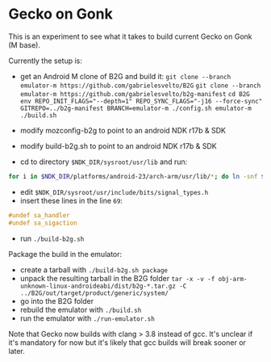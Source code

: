 # Gecko on Gonk

This is an experiment to see what it takes to build current Gecko on Gonk (M base).

Currently the setup is:
- get an Android M clone of B2G and build it:
  `git clone --branch emulator-m https://github.com/gabrielesvelto/B2G`
  `git clone --branch emulator-m https://github.com/gabrielesvelto/b2g-manifest`
  `cd B2G`
  `env REPO_INIT_FLAGS="--depth=1" REPO_SYNC_FLAGS="-j16 --force-sync" GITREPO=../b2g-manifest BRANCH=emulator-m ./config.sh emulator-m`
  `./build.sh`

- modify mozconfig-b2g to point to an android NDK r17b & SDK
- modify build-b2g.sh to point to an android NDK r17b & SDK
- cd to directory `$NDK_DIR/sysroot/usr/lib` and run:
```bash
for i in $NDK_DIR/platforms/android-23/arch-arm/usr/lib/*; do ln -snf $i .; done
```
- edit `$NDK_DIR/sysroot/usr/include/bits/signal_types.h`
- insert these lines in the line `69`:
```c
#undef sa_handler
#undef sa_sigaction
```
- run `./build-b2g.sh`

Package the build in the emulator:
- create a tarball with `./build-b2g.sh package`
- unpack the resulting tarball in the B2G folder `tar -x -v -f obj-arm-unknown-linux-androideabi/dist/b2g-*.tar.gz -C ../B2G/out/target/product/generic/system/`
- go into the B2G folder
- rebuild the emulator with `./build.sh`
- run the emulator with `./run-emulator.sh`

Note that Gecko now builds with clang > 3.8 instead of gcc. It's unclear if it's mandatory for now but it's likely that gcc builds will break sooner or later.
